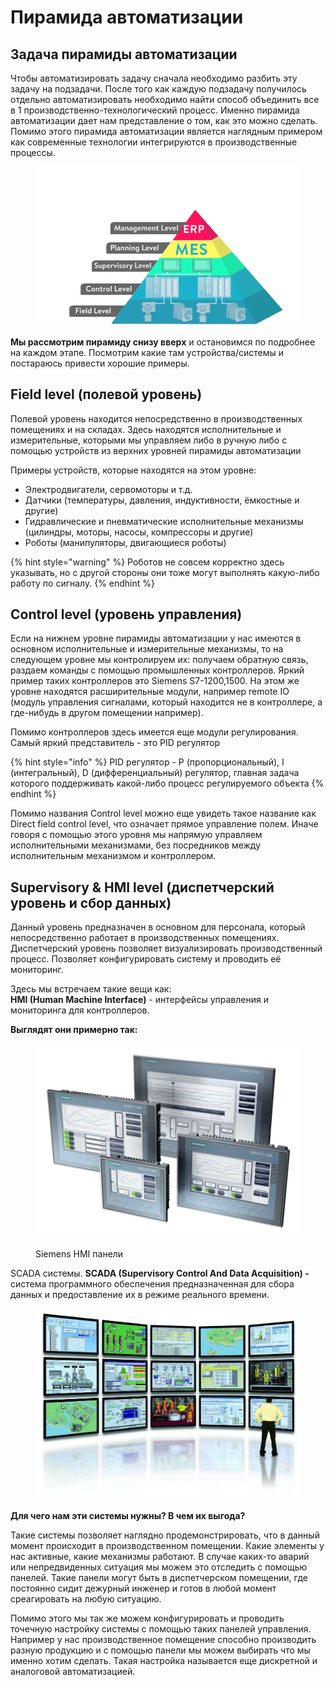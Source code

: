 # Пирамида автоматизации

## Задача пирамиды автоматизации <a href="#about-pyramid" id="about-pyramid"></a>

Чтобы автоматизировать задачу сначала необходимо разбить эту задачу на подзадачи. После того как каждую подзадачу получилось отдельно автоматизировать необходимо найти способ объединить все в 1 производственно-технологический процесс. Именно пирамида автоматизации дает нам представление о том, как это можно сделать. Помимо этого пирамида автоматизации является наглядным примером как современные технологии интегрируются в производственные процессы.&#x20;

<figure><img src="../../../.gitbook/assets/IA_pyramid_of_automation" alt=""><figcaption></figcaption></figure>

**Мы рассмотрим пирамиду снизу вверх** и остановимся по подробнее на каждом этапе. Посмотрим какие там устройства/системы и постараюсь привести хорошие примеры.



## Field level (полевой уровень) <a href="#field-level" id="field-level"></a>

Полевой уровень находится непосредственно в производственных помещениях и на складах. Здесь находятся исполнительные и измерительные, которыми мы управляем либо в ручную либо с помощью устройств из верхних уровней пирамиды автоматизации

Примеры устройств, которые находятся на этом уровне:

* Электродвигатели, сервомоторы и т.д.
* Датчики (температуры, давления, индуктивности, ёмкостные и другие)
* Гидравлические и пневматические исполнительные механизмы (цилиндры, моторы, насосы, компрессоры и другие)
* Роботы (манипуляторы, двигающиеся роботы)

{% hint style="warning" %}
Роботов не совсем корректно здесь указывать, но с другой стороны они тоже могут выполнять какую-либо работу по сигналу.
{% endhint %}

## Control level (уровень управления) <a href="#control-level" id="control-level"></a>

Если на нижнем уровне пирамиды автоматизации у нас имеются в основном исполнительные и измерительные механизмы, то на следующем уровне мы контролируем их: получаем обратную связь, раздаем команды с помощью промышленных контроллеров. Яркий пример таких контроллеров это Siemens S7-1200,1500. На этом же уровне находятся расширительные модули, например remote IO (модуль управления сигналами, который находится не в контроллере, а где-нибудь в другом помещении например).&#x20;

Помимо контроллеров здесь имеется еще модули регулирования. Самый яркий представитель - это PID регулятор

{% hint style="info" %}
PID  регулятор - P (пропорциональный), I (интегральный), D (дифференциальный) регулятор, главная задача которого поддерживать какой-либо процесс регулируемого объекта
{% endhint %}

Помимо названия Control level можно еще увидеть такое название как Direct field control level, что означает прямое управление полем. Иначе говоря с помощью этого уровня мы напрямую управляем исполнительными механизмами, без посредников между исполнительным механизмом и контроллером.&#x20;

## Supervisory & HMI level (диспетчерский уровень и сбор данных) <a href="#supervisory-and-hmi-level" id="supervisory-and-hmi-level"></a>

Данный уровень предназначен в основном для персонала, который непосредственно работает в производственных помещениях. Диспетчерский уровень позволяет визуализировать производственный процесс. Позволяет конфигурировать систему и проводить её мониторинг.&#x20;

Здесь мы встречаем такие вещи как:\
**HMI (Human Machine Interface)** - интерфейсы управления и мониторинга для контроллеров.&#x20;

**Выглядят они примерно так:**

<figure><img src="../../../.gitbook/assets/IA_Siemens_HMI" alt=""><figcaption><p>Siemens HMI панели</p></figcaption></figure>

SCADA системы. **SCADA (Supervisory Control And Data Acquisition) -** система программного обеспечения предназначенная для сбора данных и предоставление их в режиме реального времени.&#x20;

<figure><img src="../../../.gitbook/assets/IA_SCADA" alt=""><figcaption></figcaption></figure>

**Для чего нам эти системы нужны? В чем их выгода?**

Такие системы позволяет наглядно продемонстрировать, что в данный момент происходит в производственном помещении. Какие элементы у нас активные, какие механизмы работают. В случае каких-то аварий или непредвиденных ситуация мы можем это отследить с помощью панелей. Такие панели могут быть в диспетчерском помещении, где постоянно сидит дежурный инженер и готов в любой момент среагировать на любую ситуацию.&#x20;

Помимо этого мы так же можем конфигурировать и проводить точечную настройку системы с помощью таких панелей управления. Например у нас производственное помещение способно производить разную продукцию и с помощью панели мы можем выбирать что мы именно хотим сделать. Такая настройка называется еще дискретной и аналоговой автоматизацией.&#x20;
